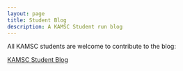 ```yaml
---
layout: page
title: Student Blog
description: A KAMSC Student run blog
---
```


All KAMSC students are welcome to contribute to the blog:

<a href="{{ site.blog_url }}">KAMSC Student Blog</a>
